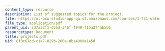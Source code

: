```yaml
---
content_type: resource
description: List of suggested topics for the project.
file: https://ol-ocw-studio-app-qa.s3.amazonaws.com/courses/1-731-water-resource-systems-fall-2006/8f3c67cdc1a7829b260a8ba4909a145d_projects.pdf
file_type: application/pdf
parent_uid: 2d7a32f1-d5bd-346f-f940-f1ba2f4ab5b6
resourcetype: Document
title: projects.pdf
uid: 8f3c67cd-c1a7-829b-260a-8ba4909a145d
---
```

